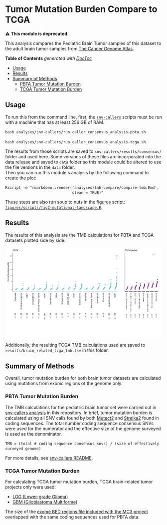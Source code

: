 # Tumor Mutation Burden Compare to TCGA

⚠️ **This module is deprecated.**

This analysis compares the Pediatric Brain Tumor samples of this dataset to the adult brain tumor samples from [The Cancer Genome Atlas](https://www.cancer.gov/about-nci/organization/ccg/research/structural-genomics/tcga).

<!-- START doctoc generated TOC please keep comment here to allow auto update -->
<!-- DON'T EDIT THIS SECTION, INSTEAD RE-RUN doctoc TO UPDATE -->
**Table of Contents**  *generated with [DocToc](https://github.com/thlorenz/doctoc)*

- [Usage](#usage)
- [Results](#results)
- [Summary of Methods](#summary-of-methods)
  - [PBTA Tumor Mutation Burden](#pbta-tumor-mutation-burden)
  - [TCGA Tumor Mutation Burden](#tcga-tumor-mutation-burden)

<!-- END doctoc generated TOC please keep comment here to allow auto update -->

## Usage

To run this from the command line, first, the [`snv-callers`](https://github.com/AlexsLemonade/OpenPBTA-analysis/tree/master/analyses/snv-callers#usage) scripts must be run with a machine that has at least 256 GB of RAM.

```
bash analyses/snv-callers/run_caller_consensus_analysis-pbta.sh

bash analyses/snv-callers/run_caller_consensus_analysis-tcga.sh
```

The results from those scripts are saved to `snv-callers/results/consensus/` folder and used here.
Some versions of these files are incorporated into the data release and saved to `data` folder so this module could be altered to use the file versions in the `data` folder.  
Then you can run this module's analysis by the following command to create the plot:
```
Rscript -e "rmarkdown::render('analyses/tmb-compare/compare-tmb.Rmd',
                              clean = TRUE)"
```
These steps are also run soup to nuts in the [figures](https://github.com/AlexsLemonade/OpenPBTA-analysis/tree/master/figures) script: [`figures/scripts/fig2-mutational-landscape.R`](https://github.com/AlexsLemonade/OpenPBTA-analysis/blob/master/figures/scripts/fig2-mutational-landscape.R).

## Results

The results of this analysis are the TMB calculations for PBTA and TCGA datasets plotted side by side:

![](plots/tmb-cdf-pbta-tcga.png)

Additionally, the resulting TCGA TMB calculations used are saved to `results/brain_related_tcga_tmb.tsv` in this folder.

## Summary of Methods

Overall, tumor mutation burden for both brain tumor datasets are calculated using mutations from exonic regions of the genome only.  

### PBTA Tumor Mutation Burden

The TMB calculations for the pediatric brain tumor set were carried out in [snv-callers analysis](https://github.com/AlexsLemonade/OpenPBTA-analysis/tree/master/analyses/snv-callers) in this repository.
In brief, tumor mutation burden is calculated using all SNV calls found by both
[Mutect2](https://software.broadinstitute.org/cancer/cga/mutect) and [Strelka2](https://github.com/Illumina/strelka) found in coding sequences.
The total number coding sequence consensus SNVs were used for the numerator and the effective size of the genome surveyed is used as the denominator.

```
TMB = (total # coding sequence consensus snvs) / (size of effectively surveyed genome)
```

For more details, see [snv-callers README](https://github.com/AlexsLemonade/OpenPBTA-analysis/tree/master/analyses/snv-callers).

### TCGA Tumor Mutation Burden

For calculating TCGA tumor mutation burden, TCGA brain-related tumor projects only were used:

- [LGG (Lower-grade Glioma)](https://www.nejm.org/doi/full/10.1056/NEJMoa1402121)
- [GBM (Glioblastoma Multiforme)](https://www.ncbi.nlm.nih.gov/pmc/articles/PMC3910500/)

The size of the [exome BED regions file included with the MC3 project](https://api.gdc.cancer.gov/data/7f0d3ab9-8bef-4e3b-928a-6090caae885b) overlapped with the same coding sequences used for PBTA data.
